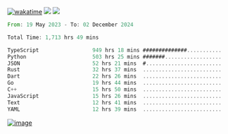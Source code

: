 [![wakatime](https://wakatime.com/badge/user/00eead22-fb14-4dd0-ab8a-3625cafbd50d.svg)](https://wakatime.com/@00eead22-fb14-4dd0-ab8a-3625cafbd50d)
![](https://komarev.com/ghpvc/?username=flatypus)
![](https://pixel.flatypus.me/flatypus?type=tracker)
<!--START_SECTION:waka-->

```rust
From: 19 May 2023 - To: 02 December 2024

Total Time: 1,713 hrs 49 mins

TypeScript                 949 hrs 18 mins ##############...........   55.14 %
Python                     503 hrs 25 mins #######..................   29.24 %
JSON                       52 hrs 21 mins  #........................   03.04 %
Rust                       32 hrs 37 mins  .........................   01.90 %
Dart                       22 hrs 26 mins  .........................   01.30 %
Go                         19 hrs 44 mins  .........................   01.15 %
C++                        15 hrs 50 mins  .........................   00.92 %
JavaScript                 15 hrs 26 mins  .........................   00.90 %
Text                       12 hrs 41 mins  .........................   00.74 %
YAML                       12 hrs 39 mins  .........................   00.74 %
```

<!--END_SECTION:waka-->
[<img alt="image" src="https://github.com/flatypus/flatypus/assets/68029599/0a302dc1-501c-43a0-ae8d-37ec4817f3bd">](https://flatypus.me)

